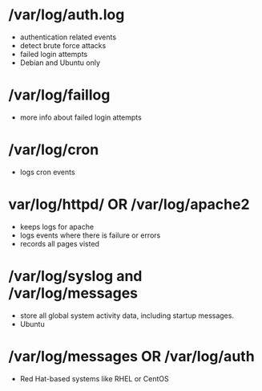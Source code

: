 # /var/log/auth.log
- authentication related events
- detect brute force attacks
- failed login attempts
- Debian and Ubuntu only


# /var/log/faillog
- more info about failed login attempts


# /var/log/cron
- logs cron events 


# var/log/httpd/ OR /var/log/apache2
- keeps logs for apache
- logs events where there is failure or errors
- records all pages visted

# /var/log/syslog and /var/log/messages
- store all global system activity data, including startup messages. 
- Ubuntu

# /var/log/messages OR /var/log/auth
- Red Hat-based systems like RHEL or CentOS 
